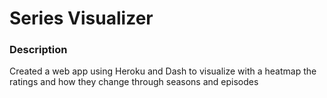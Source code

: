 # Series Visualizer
### Description
Created a web app using Heroku and Dash to visualize with a heatmap the ratings and how they change through seasons and episodes
